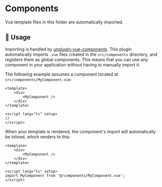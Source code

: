 # Components

Vue template files in this folder are automatically imported.

## 🚀 Usage

Importing is handled by [unplugin-vue-components](https://github.com/unplugin/unplugin-vue-components). This plugin automatically imports `.vue` files created in the `src/components` directory, and registers them as global components. This means that you can use any component in your application without having to manually import it.

The following example assumes a component located at `src/components/MyComponent.vue`:

```vue
<template>
    <div>
        <MyComponent />
    </div>
</template>

<script lang="ts" setup>
//
</script>
```

When your template is rendered, the component's import will automatically be inlined, which renders to this:

```vue
<template>
    <div>
        <MyComponent />
    </div>
</template>

<script lang="ts" setup>
import MyComponent from '@/components/MyComponent.vue';
</script>
```
